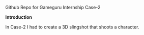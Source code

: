 Github Repo for Gameguru Internship Case-2

**Introduction**

In Case-2 I had to create a 3D slingshot that shoots a character.
